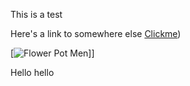 This is a test

Here's a link to somewhere else [Clickme](https://hackersatcambridge.com))

[![Flower Pot Men](assets/billben.jpg)]]

Hello hello